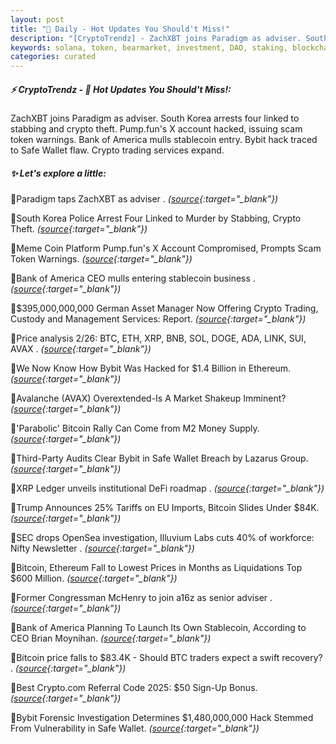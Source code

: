 ```yaml
---
layout: post
title: "🌌 Daily - Hot Updates You Should't Miss!"
description: "[CryptoTrendz] - ZachXBT joins Paradigm as adviser. South Korea arrests four linked to stabbing and crypto theft. Pump.fun's X account hacked, issuing scam token warnings. Bank of America mulls stablecoin entry. Bybit hack traced to Safe Wallet flaw. Crypto trading services expand."
keywords: solana, token, bearmarket, investment, DAO, staking, blockchain, dapps, airdrop, protocol
categories: curated
---
```


##### ⚡ CryptoTrendz - 📌 *Hot Updates You Should't Miss!:*

ZachXBT joins Paradigm as adviser. South Korea arrests four linked to stabbing and crypto theft. Pump.fun's X account hacked, issuing scam token warnings. Bank of America mulls stablecoin entry. Bybit hack traced to Safe Wallet flaw. Crypto trading services expand.

##### ✨ *Let's explore a little:*


🔹Paradigm taps ZachXBT as adviser . *([source](https://s.avyag.com/sbt5){:target="_blank"})*

🔹South Korea Police Arrest Four Linked to Murder by Stabbing, Crypto Theft. *([source](https://s.avyag.com/thfr){:target="_blank"})*

🔹Meme Coin Platform Pump.fun's X Account Compromised, Prompts Scam Token Warnings. *([source](https://s.avyag.com/tacd){:target="_blank"})*

🔹Bank of America CEO mulls entering stablecoin business . *([source](https://s.avyag.com/03ot){:target="_blank"})*

🔹$395,000,000,000 German Asset Manager Now Offering Crypto Trading, Custody and Management Services: Report. *([source](https://s.avyag.com/t3m0){:target="_blank"})*

🔹Price analysis 2/26: BTC, ETH, XRP, BNB, SOL, DOGE, ADA, LINK, SUI, AVAX . *([source](https://s.avyag.com/0q09){:target="_blank"})*

🔹We Now Know How Bybit Was Hacked for $1.4 Billion in Ethereum. *([source](https://s.avyag.com/jtzw){:target="_blank"})*

🔹Avalanche (AVAX) Overextended-Is A Market Shakeup Imminent? *([source](https://s.avyag.com/trub){:target="_blank"})*

🔹'Parabolic' Bitcoin Rally Can Come from M2 Money Supply. *([source](https://s.avyag.com/31cb){:target="_blank"})*

🔹Third-Party Audits Clear Bybit in Safe Wallet Breach by Lazarus Group. *([source](https://s.avyag.com/4vwk){:target="_blank"})*

🔹XRP Ledger unveils institutional DeFi roadmap . *([source](https://s.avyag.com/1y4x){:target="_blank"})*

🔹Trump Announces 25% Tariffs on EU Imports, Bitcoin Slides Under $84K. *([source](https://s.avyag.com/pclr){:target="_blank"})*

🔹SEC drops OpenSea investigation, Illuvium Labs cuts 40% of workforce: Nifty Newsletter . *([source](https://s.avyag.com/v461){:target="_blank"})*

🔹Bitcoin, Ethereum Fall to Lowest Prices in Months as Liquidations Top $600 Million. *([source](https://s.avyag.com/3xwl){:target="_blank"})*

🔹Former Congressman McHenry to join a16z as senior adviser . *([source](https://s.avyag.com/r2ww){:target="_blank"})*

🔹Bank of America Planning To Launch Its Own Stablecoin, According to CEO Brian Moynihan. *([source](https://s.avyag.com/1yqi){:target="_blank"})*

🔹Bitcoin price falls to $83.4K - Should BTC traders expect a swift recovery? . *([source](https://s.avyag.com/2wwi){:target="_blank"})*

🔹Best Crypto.com Referral Code 2025: $50 Sign-Up Bonus. *([source](https://s.avyag.com/b56a){:target="_blank"})*

🔹Bybit Forensic Investigation Determines $1,480,000,000 Hack Stemmed From Vulnerability in Safe Wallet. *([source](https://s.avyag.com/jmcr){:target="_blank"})*
